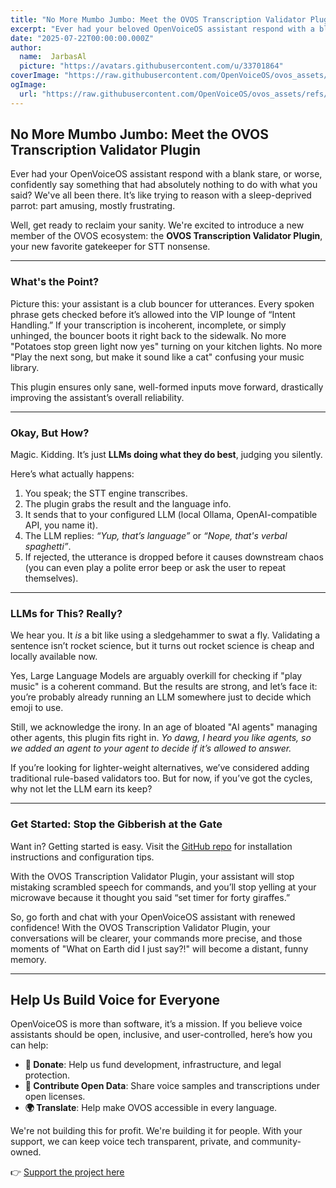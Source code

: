```yaml
---
title: "No More Mumbo Jumbo: Meet the OVOS Transcription Validator Plugin"
excerpt: "Ever had your beloved OpenVoiceOS assistant respond with a blank stare, or worse, utter something completely nonsensical, after you *thought* you said something perfectly clear? We've all been there."
date: "2025-07-22T00:00:00.000Z"
author:
  name:  JarbasAl
  picture: "https://avatars.githubusercontent.com/u/33701864"
coverImage: "https://raw.githubusercontent.com/OpenVoiceOS/ovos_assets/refs/heads/master/OVOS_transcript_Validator.png"
ogImage:
  url: "https://raw.githubusercontent.com/OpenVoiceOS/ovos_assets/refs/heads/master/OVOS_transcript_Validator.png"
---
```


## No More Mumbo Jumbo: Meet the OVOS Transcription Validator Plugin

Ever had your OpenVoiceOS assistant respond with a blank stare, or worse, confidently say something that had absolutely nothing to do with what you said? We've all been there. It’s like trying to reason with a sleep-deprived parrot: part amusing, mostly frustrating.

Well, get ready to reclaim your sanity. We're excited to introduce a new member of the OVOS ecosystem: the **OVOS Transcription Validator Plugin**, your new favorite gatekeeper for STT nonsense.

---

### What's the Point?

Picture this: your assistant is a club bouncer for utterances. Every spoken phrase gets checked before it’s allowed into the VIP lounge of “Intent Handling.” If your transcription is incoherent, incomplete, or simply unhinged, the bouncer boots it right back to the sidewalk. No more "Potatoes stop green light now yes" turning on your kitchen lights. No more "Play the next song, but make it sound like a cat" confusing your music library.

This plugin ensures only sane, well-formed inputs move forward, drastically improving the assistant’s overall reliability.

---

### Okay, But How?

Magic. Kidding. It’s just **LLMs doing what they do best**, judging you silently.

Here’s what actually happens:

1. You speak; the STT engine transcribes.
2. The plugin grabs the result and the language info.
3. It sends that to your configured LLM (local Ollama, OpenAI-compatible API, you name it).
4. The LLM replies: *“Yup, that’s language”* or *“Nope, that's verbal spaghetti”*.
5. If rejected, the utterance is dropped before it causes downstream chaos (you can even play a polite error beep or ask the user to repeat themselves).

---

### LLMs for This? Really?

We hear you. It *is* a bit like using a sledgehammer to swat a fly. Validating a sentence isn’t rocket science, but it turns out rocket science is cheap and locally available now.

Yes, Large Language Models are arguably overkill for checking if "play music" is a coherent command. But the results are strong, and let’s face it: you’re probably already running an LLM somewhere just to decide which emoji to use.

Still, we acknowledge the irony. In an age of bloated "AI agents" managing other agents, this plugin fits right in. *Yo dawg, I heard you like agents, so we added an agent to your agent to decide if it’s allowed to answer.*

If you’re looking for lighter-weight alternatives, we’ve considered adding traditional rule-based validators too. But for now, if you’ve got the cycles, why not let the LLM earn its keep?

---

### Get Started: Stop the Gibberish at the Gate

Want in? Getting started is easy. Visit the [GitHub repo](https://github.com/TigreGotico/ovos-transcription-validator-plugin) for installation instructions and configuration tips.

With the OVOS Transcription Validator Plugin, your assistant will stop mistaking scrambled speech for commands, and you’ll stop yelling at your microwave because it thought you said “set timer for forty giraffes.”

So, go forth and chat with your OpenVoiceOS assistant with renewed confidence! With the OVOS Transcription Validator Plugin, your conversations will be clearer, your commands more precise, and those moments of "What on Earth did I just say?!" will become a distant, funny memory.

---

## Help Us Build Voice for Everyone

OpenVoiceOS is more than software, it’s a mission. If you believe voice assistants should be open, inclusive, and user-controlled, here’s how you can help:

- **💸 Donate**: Help us fund development, infrastructure, and legal protection.
- **📣 Contribute Open Data**: Share voice samples and transcriptions under open licenses.
- **🌍 Translate**: Help make OVOS accessible in every language.

We're not building this for profit. We're building it for people. With your support, we can keep voice tech transparent, private, and community-owned.

👉 [Support the project here](https://www.openvoiceos.org/contribution)
